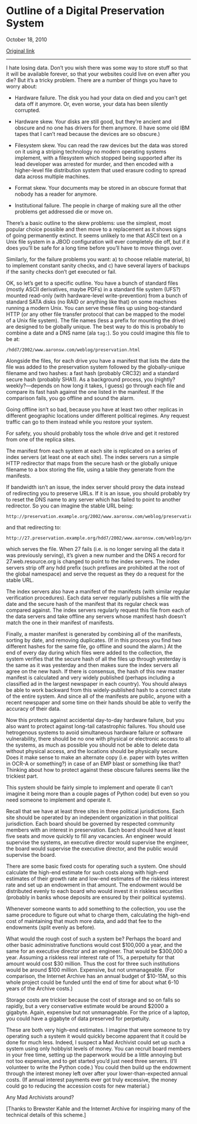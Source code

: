 Outline of a Digital Preservation System
========================================

October 18, 2010

[Original link](http://www.aaronsw.com/weblog/preservation)

* * * * *

I hate losing data. Don’t you wish there was some way to store stuff so
that it will be available forever, so that your websites could live on
even after you die? But it’s a tricky problem. There are a number of
things you have to worry about:

-   Hardware failure. The disk you had your data on died and you can’t
    get data off it anymore. Or, even worse, your data has been silently
    corrupted.

-   Hardware skew. Your disks are still good, but they’re ancient and
    obscure and no one has drivers for them anymore. (I have some old
    IBM tapes that I can’t read because the devices are so obscure.)

-   Filesystem skew. You can read the raw devices but the data was
    stored on it using a striping technology no modern operating systems
    implement, with a filesystem which stopped being supported after its
    lead developer was arrested for murder, and then encoded with a
    higher-level file distribution system that used erasure coding to
    spread data across multiple machines.

-   Format skew. Your documents may be stored in an obscure format that
    nobody has a reader for anymore.

-   Institutional failure. The people in charge of making sure all the
    other problems get addressed die or move on.

There’s a basic outline to the skew problems: use the simplest, most
popular choice possible and then move to a replacement as it shows signs
of going permanently extinct. It seems unlikely to me that ASCII text on
a Unix file system in a JBOD configuration will ever completely die off,
but if it does you’ll be safe for a long time before you’ll have to move
things over.

Similarly, for the failure problems you want: a) to choose reliable
material, b) to implement constant sanity checks, and c) have several
layers of backups if the sanity checks don’t get executed or fail.

OK, so let’s get to a specific outline. You have a bunch of standard
files (mostly ASCII derivatives, maybe PDFs) in a standard file system
(UFS?) mounted read-only (with hardware-level write-prevention) from a
bunch of standard SATA disks (no RAID or anything like that) on some
machines running a modern Unix. You can serve these files up using
bog-standard HTTP (or any other file transfer protocol that can be
mapped to the model of a Unix file system). The file names (less a
prefix for mounting the drive) are designed to be globally unique. The
best way to do this is probably to combine a date and a DNS name (ala
`tag:`). So you could imagine this file to be at:

    /hdd7/2002/www.aaronsw.com/weblog/preservation.html

Alongside the files, for each drive you have a manifest that lists the
date the file was added to the preservation system followed by the
globally-unique filename and two hashes: a fast hash (probably CRC32)
and a standard secure hash (probably SHA1). As a background process, you
(nightly? weekly?—depends on how long it takes, I guess) go through each
file and compare its fast hash against the one listed in the manifest.
If the comparison fails, you go offline and sound the alarm.

Going offline isn’t so bad, because you have at least two other replicas
in different geographic locations under different political regimes. Any
request traffic can go to them instead while you restore your system.

For safety, you should probably toss the whole drive and get it restored
from one of the replica sites.

The manifest from each system at each site is replicated on a series of
index servers (at least one at each site). The index servers run a
simple HTTP redirector that maps from the secure hash or the globally
unique filename to a box storing the file, using a table they generate
from the manifests.

If bandwidth isn’t an issue, the index server should proxy the data
instead of redirecting you to preserve URLs. If it is an issue, you
should probably try to reset the DNS name to any server which has failed
to point to another redirector. So you can imagine the stable URL being:

    http://preservation.example.org/2002/www.aaronsw.com/weblog/preservation.html

and that redirecting to:

    http://27.preservation.example.org/hdd7/2002/www.aaronsw.com/weblog/preservation.html

which serves the file. When 27 fails (i.e. is no longer serving all the
data it was previously serving), it’s given a new number and the DNS `A`
record for 27.web.resource.org is changed to point to the index servers.
The index servers strip off any hdd prefix (such prefixes are prohibited
at the root of the global namespace) and serve the request as they do a
request for the stable URL.

The index servers also have a manifest of the manifests (with similar
regular verification procedures). Each data server regularly publishes a
file with the date and the secure hash of the manifest that its regular
check was compared against. The index servers regularly request this
file from each of the data servers and take offline any servers whose
manifest hash doesn’t match the one in their manifest of manifests.

Finally, a master manifest is generated by combining all of the
manifests, sorting by date, and removing duplicates. (If in this process
you find two different hashes for the same file, go offline and sound
the alarm.) At the end of every day during which files were added to the
collection, the system verifies that the secure hash of all the files up
through yesterday is the same as it was yesterday and then makes sure
the index servers all agree on the new hash. If there is consensus, the
hash of this new master manifest is calculated and very widely published
(perhaps including a classified ad in the largest newspaper in each
country). You should always be able to work backward from this
widely-published hash to a correct state of the entire system. And since
all of the manifests are public, anyone with a recent newspaper and some
time on their hands should be able to verify the accuracy of their data.

Now this protects against accidental day-to-day hardware failure, but
you also want to protect against long-tail catastrophic failures. You
should use hetrogenous systems to avoid simultaneous hardware failure or
software vulnerability, there should be no one with physical or
electronic access to all the systems, as much as possible you should not
be able to delete data without physical access, and the locations should
be physically secure. Does it make sense to make an alternate copy (i.e.
paper with bytes written in OCR-A or something?) in case of an EMP blast
or something like that? Thinking about how to protect against these
obscure failures seems like the trickiest part.

This system should be fairly simple to implement and operate (I can’t
imagine it being more than a couple pages of Python code) but even so
you need someone to implement and operate it.

Recall that we have at least three sites in three political
jurisdictions. Each site should be operated by an independent
organization in that political jurisdiction. Each board should be
governed by respected community members with an interest in
preservation. Each board should have at least five seats and move
quickly to fill any vacancies. An engineer would supervise the systems,
an executive director would supervise the engineer, the board would
supervise the executive director, and the public would supervise the
board.

There are some basic fixed costs for operating such a system. One should
calculate the high-end estimate for such costs along with high-end
estimates of their growth rate and low-end estimates of the riskless
interest rate and set up an endowment in that amount. The endowment
would be distributed evenly to each board who would invest it in
riskless securities (probably in banks whose deposits are ensured by
their political systems).

Whenever someone wants to add something to the collection, you use the
same procedure to figure out what to charge them, calculating the
high-end cost of maintaining that much more data, and add that fee to
the endowments (split evenly as before).

What would the rough cost of such a system be? Perhaps the board and
other basic administrative functions would cost \$100,000 a year, and
the same for an executive director and an engineer. That would be
\$300,000 a year. Assuming a riskless real interest rate of 1%, a
perpetuity for that amount would cost \$30 million. Thus the cost for
three such institutions would be around \$100 million. Expensive, but
not unmanageable. (For comparison, the Internet Archive has an annual
budget of \$10-15M, so this whole project could be funded until the end
of time for about what 6-10 years of the Archive costs.)

Storage costs are trickier because the cost of storage and so on falls
so rapidly, but a very conservative estimate would be around \$2000 a
gigabyte. Again, expensive but not unmanageable. For the price of a
laptop, you could have a gigabyte of data preserved for perpetuity.

These are both very high-end estimates. I imagine that were someone to
try operating such a system it would quickly become apparent that it
could be done for much less. Indeed, I suspect a Mad Archivist could set
up such a system using only hobbyist levels of money. You can recruit
board members in your free time, setting up the paperwork would be a
little annoying but not too expensive, and to get started you’d just
need three servers. (I’ll volunteer to write the Python code.) You could
then build up the endowment through the interest money left over after
your lower-than-expected annual costs. (If annual interest payments ever
got truly excessive, the money could go to reducing the accession costs
for new material.)

Any Mad Archivists around?

[Thanks to Brewster Kahle and the Internet Archive for inspiring many of
the technical details of this scheme.]
